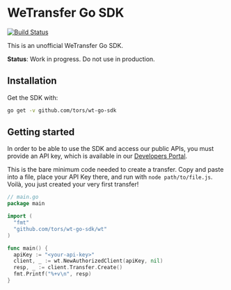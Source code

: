 # WeTransfer Go SDK
[![Build Status](https://travis-ci.org/tors/wt-go-sdk.svg?branch=master)](https://travis-ci.org/tors/wt-go-sdk)

This is an unofficial WeTransfer Go SDK.

**Status**: Work in progress. Do not use in production.

## Installation

Get the SDK with:

```bash
go get -v github.com/tors/wt-go-sdk
```

## Getting started

In order to be able to use the SDK and access our public APIs, you must provide
an API key, which is available in our [Developers
Portal](https://developers.wetransfer.com/).

This is the bare minimum code needed to create a transfer. Copy and paste into
a file, place your API Key there, and run with `node path/to/file.js`. Voilà,
you just created your very first transfer!

```go
// main.go
package main

import (
  "fmt"
  "github.com/tors/wt-go-sdk/wt"
)

func main() {
  apiKey := "<your-api-key>"
  client, _ := wt.NewAuthorizedClient(apiKey, nil)
  resp, _ := client.Transfer.Create()
  fmt.Printf("%+v\n", resp)
}
```
